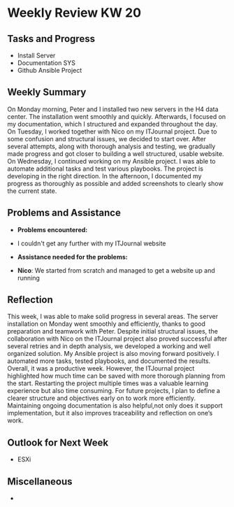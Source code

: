 # Weekly Review KW 20 

## Tasks and Progress

- Install Server
- Documentation SYS
- Github Ansible Project


## Weekly Summary

On Monday morning, Peter and I installed two new servers in the H4 data center. The installation went smoothly and quickly. Afterwards, I focused on my documentation, which I structured and expanded throughout the day. On Tuesday, I worked together with Nico on my ITJournal project. Due to some confusion and structural issues, we decided to start over. After several attempts, along with thorough analysis and testing, we gradually made progress and got closer to building a well structured, usable website. On Wednesday, I continued working on my Ansible project. I was able to automate additional tasks and test various playbooks. The project is developing in the right direction. In the afternoon, I documented my progress as thoroughly as possible and added screenshots to clearly show the current state.


## Problems and Assistance

- **Problems encountered:**

- I couldn't get any further with my ITJournal website

- **Assistance needed for the problems:**

- **Nico**: We started from scratch and managed to get a website up and running


## Reflection

This week, I was able to make solid progress in several areas. The server installation on Monday went smoothly and efficiently, thanks to good preparation and teamwork with Peter. Despite initial structural issues, the collaboration with Nico on the ITJournal project also proved successful after several retries and in depth analysis, we developed a working and well organized solution. My Ansible project is also moving forward positively. I automated more tasks, tested playbooks, and documented the results. Overall, it was a productive week. However, the ITJournal project highlighted how much time can be saved with more thorough planning from the start. Restarting the project multiple times was a valuable learning experience but also time consuming. For future projects, I plan to define a clearer structure and objectives early on to work more efficiently. Maintaining ongoing documentation is also helpful,not only does it support implementation, but it also improves traceability and reflection on one’s work.

## Outlook for Next Week

- ESXi


## Miscellaneous

- 
